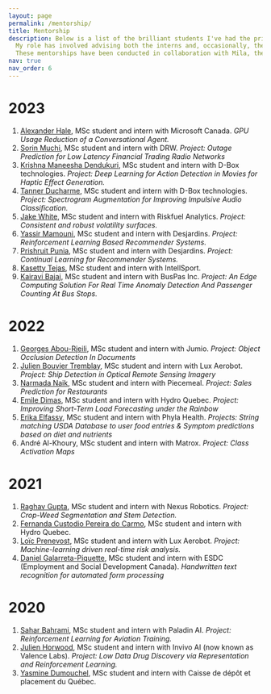 ```yaml
---
layout: page
permalink: /mentorship/
title: Mentorship
description: Below is a list of the brilliant students I've had the privilege of mentoring through internships that not only focus on real-world applications but also encompass research components where no previous approaches exist. 
  My role has involved advising both the interns and, occasionally, the companies on potential machine learning models, forming pipelines for data collection, model building, and performance evaluation. 
  These mentorships have been conducted in collaboration with Mila, the Quebec AI Institute.
nav: true
nav_order: 6
---
```

# 2023
1. [Alexander Hale](https://www.linkedin.com/in/alex-hale/), MSc student and intern with Microsoft Canada. *GPU Usage Reduction of a Conversational Agent.*
2. [Sorin Muchi](https://www.linkedin.com/in/sorinmuchi/), MSc student and intern with DRW. *Project: Outage Prediction for Low Latency Financial Trading Radio Networks*
3. [Krishna Maneesha Dendukuri](https://www.linkedin.com/in/krishna-maneeshad/), MSc student and intern with D-Box technologies. *Project: Deep Learning for Action Detection in Movies for Haptic Effect Generation.*
4. [Tanner Ducharme](https://www.linkedin.com/in/tanner-ducharme/), MSc student and intern with D-Box technologies. *Project: Spectrogram Augmentation for Improving Impulsive Audio Classification.*
5. [Jake White](https://www.linkedin.com/in/jakerwhite/), MSc student and intern with Riskfuel Analytics. *Project: Consistent and robust volatility surfaces.*
6. [Yassir Mamouni](https://www.linkedin.com/in/yassir-mamouni-b6b17515b/), MSc student and intern with Desjardins. *Project: Reinforcement Learning Based Recommender Systems.*
7. [Prishruit Punia](https://www.linkedin.com/in/prishruit-punia/), MSc student and intern with Desjardins. *Project: Continual Learning for Recommender Systems.*
8. [Kasetty Tejas](https://www.linkedin.com/in/tejaskasetty/), MSc student and intern with IntellSport.
9. [Kairavi Bajaj](https://www.linkedin.com/in/kairavibajaj/), MSc student and intern with BusPas Inc. *Project: An Edge Computing Solution For Real Time Anomaly Detection And Passenger Counting At Bus Stops.*

# 2022
1. [Georges Abou-Rjeili](https://www.linkedin.com/in/georges-abou-rjeili/), MSc student and intern with Jumio. *Project: Object Occlusion Detection In Documents*
2. [Julien Bouvier Tremblay](https://www.linkedin.com/in/julien-bouvier-tremblay/), MSc student and intern with Lux Aerobot. *Project: Ship Detection in Optical Remote Sensing Imagery*
3. [Narmada Naik](https://www.linkedin.com/in/narmada-naik-67a2068a/), MSc student and intern with Piecemeal. *Project: Sales Prediction for Restaurants*
4. [Emile Dimas](https://www.linkedin.com/in/emile-dimas/), MSc student and intern with Hydro Quebec. *Project: Improving Short-Term Load Forecasting under the Rainbow*
5. [Erika Elfassy](https://www.linkedin.com/in/erikaelfassy/), MSc student and intern with Phyla Health. *Projects: String matching USDA Database to user food entries & Symptom predictions based on diet and nutrients*
6. André Al-Khoury, MSc student and intern with Matrox. *Project: Class Activation Maps*


# 2021
1. [Raghav Gupta](https://www.linkedin.com/in/raghav-gupta-59379110b/), MSc student and intern with Nexus Robotics. *Project: Crop-Weed Segmentation and Stem Detection.*
2. [Fernanda Custodio Pereira do Carmo](https://www.linkedin.com/in/fernanda-custodio/), MSc student and intern with Hydro Quebec.
3. [Loïc Prenevost](https://www.linkedin.com/in/loïc-prenevost-58237b80/), MSc student and intern with Lux Aerobot. *Project: Machine-learning driven real-time risk analysis.*
4. [Daniel Galarreta-Piquette](https://www.linkedin.com/in/daniel-galarreta-piquette-5004bb159/), MSc student and intern with ESDC (Employment and Social Development Canada). *Handwritten text recognition for automated form processing*


# 2020
1. [Sahar Bahrami](https://www.linkedin.com/in/sahar-bahrami-phd-02840a49/), MSc student and intern with Paladin AI. *Project: Reinforcement Learning for Aviation Training.*
2. [Julien Horwood](https://www.linkedin.com/in/julien-horwood-76b865133/), MSc student and intern with Invivo AI (now known as Valence Labs). *Project: Low Data Drug Discovery via Representation and Reinforcement Learning.*
3. [Yasmine Dumouchel](https://www.linkedin.com/in/yasmine-dumouchel-aa298863/), MSc student and intern with Caisse de dépôt et placement du Québec. 

